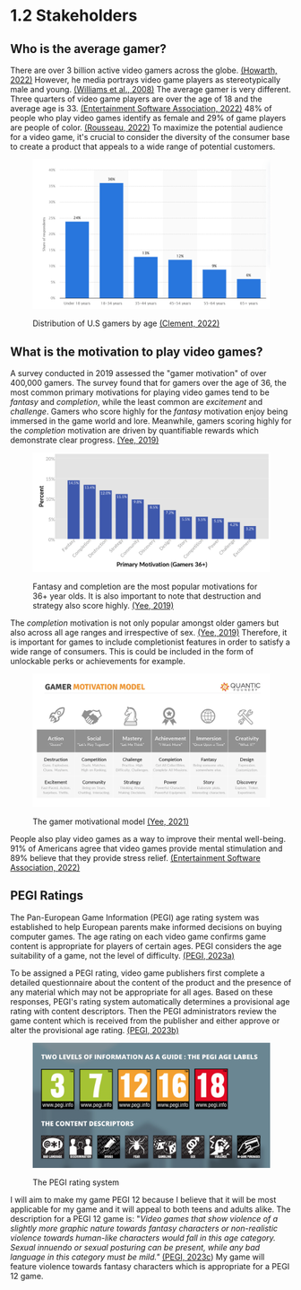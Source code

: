 # 1.2 Stakeholders

## Who is the average gamer?

There are over 3 billion active video gamers across the globe. [(Howarth, 2022)](../reference-list.md#stakeholders) However, he media portrays video game players as stereotypically male and young. [(Williams et al., 2008)](../reference-list.md#stakeholders) The average gamer is very different. Three quarters of video game players are over the age of 18 and the average age is 33. [(Entertainment Software Association, 2022)](../reference-list.md#stakeholders) 48% of people who play video games identify as female and 29% of game players are people of color. [(Rousseau, 2022)](../reference-list.md#stakeholders) To maximize the potential audience for a video game, it's crucial to consider the diversity of the consumer base to create a product that appeals to a wide range of potential customers.

<figure><img src="../.gitbook/assets/distributionofgamersbyage.png" alt=""><figcaption><p>Distribution of U.S gamers by age <a href="../reference-list.md#stakeholders">(Clement, 2022)</a></p></figcaption></figure>

## What is the motivation to play video games?

A survey conducted in 2019 assessed the "gamer motivation" of over 400,000 gamers. The survey found that for gamers over the age of 36, the most common primary motivations for playing video games tend to be _fantasy_ and _completion_, while the least common are _excitement_ and _challenge_. Gamers who score highly for the _fantasy_ motivation enjoy being immersed in the game world and lore. Meanwhile, gamers scoring highly for the _completion_ motivation are driven by quantifiable rewards which demonstrate clear progress. [(Yee, 2019)](../reference-list.md#stakeholders)

<figure><img src="../.gitbook/assets/36+gamermotivations.png" alt=""><figcaption><p>Fantasy and completion are the most popular motivations for 36+ year olds. It is also important to note that destruction and strategy also score highly. <a href="../reference-list.md#stakeholders">(Yee, 2019)</a></p></figcaption></figure>

The _completion_ motivation is not only popular amongst older gamers but also across all age ranges and irrespective of sex. [(Yee, 2019)](../reference-list.md#stakeholders) Therefore, it is important for games to include completionist features in order to satisfy a wide range of consumers. This is could be included in the form of unlockable perks or achievements for example.&#x20;

<figure><img src="../.gitbook/assets/gamermotivationmodel.webp" alt=""><figcaption><p>The gamer motivational model <a href="../reference-list.md#stakeholders">(Yee, 2021)</a></p></figcaption></figure>

People also play video games as a way to improve their mental well-being. 91% of Americans agree that video games provide mental stimulation and 89% believe that they provide stress relief. [(Entertainment Software Association, 2022)](../reference-list.md#stakeholders)

## PEGI Ratings

The Pan-European Game Information (PEGI) age rating system was established to help European parents make informed decisions on buying computer games. The age rating on each video game confirms game content is appropriate for players of certain ages. PEGI considers the age suitability of a game, not the level of difficulty. [(PEGI, 2023a)](../reference-list.md#stakeholders)

To be assigned a PEGI rating, video game publishers first complete a detailed questionnaire about the content of the product and the presence of any material which may not be appropriate for all ages. Based on these responses, PEGI's rating system automatically determines a provisional age rating with content descriptors. Then the PEGI administrators review the game content which is received from the publisher and either approve or alter the provisional age rating. [(PEGI, 2023b)](../reference-list.md#stakeholders)

<figure><img src="../.gitbook/assets/pegiratings.png" alt=""><figcaption><p>The PEGI rating system</p></figcaption></figure>

I will aim to make my game PEGI 12 because I believe that it will be most applicable for my game and it will appeal to both teens and adults alike. The description for a PEGI 12 game is: "_Video games that show violence of a slightly more graphic nature towards fantasy characters or non-realistic violence towards human-like characters would fall in this age category. Sexual innuendo or sexual posturing can be present, while any bad language in this category must be mild."_ [(PEGI, 2023c](../reference-list.md#stakeholders)) My game will feature violence towards fantasy characters which is appropriate for a PEGI 12 game.
